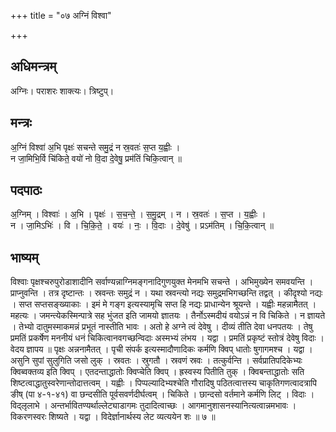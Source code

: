 +++
title = "०७ अग्निं विश्वा"

+++
## अधिमन्त्रम्
अग्निः। पराशरः शाक्त्यः। त्रिष्टुप्।

## मन्त्रः
अ॒ग्निं विश्वा॑ अ॒भि पृक्षः॑ सचन्ते समु॒द्रं न स्र॒वतः॑ स॒प्त य॒ह्वीः ।  
न जा॒मिभि॒र्वि चि॑किते॒ वयो॑ नो वि॒दा दे॒वेषु॒ प्रम॑तिं चिकि॒त्वान् ॥

## पदपाठः
अ॒ग्निम् । विश्वाः॑ । अ॒भि । पृक्षः॑ । स॒च॒न्ते॒ । स॒मु॒द्रम् । न । स्र॒वतः॑ । स॒प्त । य॒ह्वीः ।  
न । जा॒मिऽभिः॑ । वि । चि॒कि॒ते॒ । वयः॑ । नः॒ । वि॒दाः । दे॒वेषु॑ । प्रऽम॑तिम् । चि॒कि॒त्वान् ॥

## भाष्यम्
विश्वाः पृक्षश्चरुपुरोडाशादीनि सर्वाण्यन्नाग्निमङ्गनादिगुणयुक्त मेनमभि सचन्ते । अभिमुख्येन समवयन्ति । प्राप्नुवन्ति । तत्र दृष्टान्तः । स्रवन्तः समुद्रं न । यथा स्रवन्त्यो नद्यः समुद्रमभिगच्छन्ति तद्वत् । कीदृश्यो नद्यः । सप्त सप्तसङ्ख्याकाः । इमं मे गङ्ग इत्यस्यामृचि सप्त हि नद्यः प्राधान्येन श्रूयन्ते । यह्वीः महन्नामैतत् । महत्यः । जमन्त्येकस्मिन्पात्रे सह भुंजत इति जामयो ज्ञातयः । तैर्नोऽस्मदीयं वयोऽन्नं न वि चिकिते । न ज्ञायते । तेभ्यो दातुमस्माकमन्नं प्रभूतं नास्तीति भावः । अतो हे अग्ने त्वं देवेषु । दीव्यं तीति देवा धनपतयः । तेषु प्रमतिं प्रकर्षेण मननीयं धनं चिकित्वानवगच्छन्विदाः अस्मभ्यं लंभय । यद्वा । प्रमतिं प्रकृष्टं स्तोत्रं देवेषु विदाः । वेदय ज्ञापय ॥ पृक्षः अन्ननामैतत् । पृची संपर्क इत्यस्मादौणादिकः कर्मणि क्विप् धातोः षुगागमश्च । यद्वा । असुनि सुपां सुलुगिति जसो लुक् । स्रवतः । स्रुगतौ । स्रवणं स्रवः । तत्कुर्वन्ति । सर्वप्रातिपदिकेभ्यः क्विब्वक्तव्य इति क्विप् । एतदन्ताद्धातोः क्विप्चेति क्विप् । ह्रस्वस्य पितीति तुक् । क्विबन्ताद्धातोः सति शिष्टत्वाद्धातुस्वरेणान्तोदात्तत्वम् । यह्वीः । पिप्पल्यादिभ्यश्चेति गौरादिषु पठितत्वात्तस्य चाकृतिगणत्वादत्रापि ङीष् (पा ४-१-४१) वा छन्दसीति पूर्वसवर्णदीर्घत्वम् । चिकिते । छान्दसो वर्तमाने कर्मणि लिट् । विदाः । विद्लृलाभे । अन्तर्भावितण्यर्थाल्लेट्याडागमः तुदादित्वाच्छः । आगमानुशासनस्यानित्यत्वान्नमभावः । विकरणस्वरः शिष्यते । यद्वा । विदेर्ज्ञानार्थस्य लेट व्यत्ययेन शः ॥ ७ ॥